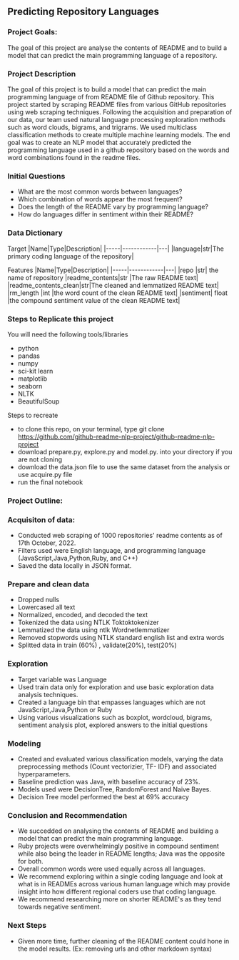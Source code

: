 
## Predicting Repository Languages

### Project Goals:
The goal of this project are analyse the contents of README and to build a model that can predict the main programming language of a repository.


### Project Description
The goal of this project is to build a model that can predict the main programming language of from README file of Github repository. This project started by scraping README files from various GitHub repositories using web scraping techniques. Following the acquisition and preparation of our data, our team used natural language processing exploration methods such as word clouds, bigrams, and trigrams. We used multiclass classification methods to create multiple machine learning models.
The end goal was to create an NLP model that accurately predicted the programming language used in a github repository based on the words and word combinations found in the readme files.

### Initial Questions
- What are the most common words between languages?
- Which combination of words appear the most frequent?
- Does the length of the README vary by programming language?
- How do languages differ in sentiment within their README?

### Data Dictionary

Target
|Name|Type|Description|
|-----|------------|---|
|language|str|The primary coding language of the repository|


Features
|Name|Type|Description|
|-----|------------|---|
|repo	|str|	the name of repository
|readme_contents|str	|The raw README text|
|readme_contents_clean|str|The cleaned and lemmatized README text|
|rm_length	|int	|the word count of the clean README text|
|sentiment|	float	|the compound sentiment value of the clean README text|


### Steps to Replicate this project
You will need the following tools/libraries
- python
- pandas
- numpy
- sci-kit learn
- matplotlib
- seaborn
- NLTK
- BeautifulSoup

Steps to recreate
- to clone this repo, on your terminal, type git clone https://github.com/github-readme-nlp-project/github-readme-nlp-project
- download prepare.py, explore.py and model.py. into your directory if you are not cloning
- download the data.json file to use the same dataset from the analysis or use acquire.py file
- run the final notebook





### Project Outline:
### Acquisiton of data:
- Conducted web scraping of 1000 repositories' readme contents as of 17th October, 2022.
- Filters used were English language, and programming language (JavaScript,Java,Python,Ruby, and C++)
- Saved the data locally in JSON format.

### Prepare and clean data
- Dropped nulls
- Lowercased all text
- Normalized, encoded, and decoded the text
- Tokenized the data using NTLK Toktoktokenizer
- Lemmatized the data using ntlk Wordnetlemmatizer
- Removed stopwords using NTLK standard english list and extra words
- Splitted data in train (60%) , validate(20%), test(20%)


### Exploration
- Target variable was Language
- Used train data only for exploration and use basic exploration data analysis techniques.
- Created a language bin that empasses languages which are not JavaScript,Java,Python or Ruby
- Using various visualizations such as boxplot, wordcloud, bigrams, sentiment analysis plot, explored answers to the initial questions

### Modeling
- Created and evaluated various classification models, varying the data preprocessing methods (Count vectorizier, TF- IDF) and associated hyperparameters.
- Baseline prediction was Java, with baseline accuracy of 23%.
- Models used were DecisionTree, RandomForest and Naive Bayes.
- Decision Tree model performed the best at 69% accuracy

### Conclusion and Recommendation
- We succedded on analysing the contents of README and building a model that can predict the main programming language.
- Ruby projects were overwhelmingly positive in compound sentiment while also being the leader in README lengths; Java was the opposite for both.
- Overall common words were used equally across all languages.
- We recommend exploring within a single coding language and look at what is in READMEs across various human language which may provide insight into how different regional coders use that coding language.
- We recommend researching more on shorter README's as they tend towards negative sentiment.

### Next Steps
- Given more time, further cleaning of the README content could hone in the model results. (Ex: removing urls and other markdown syntax)

